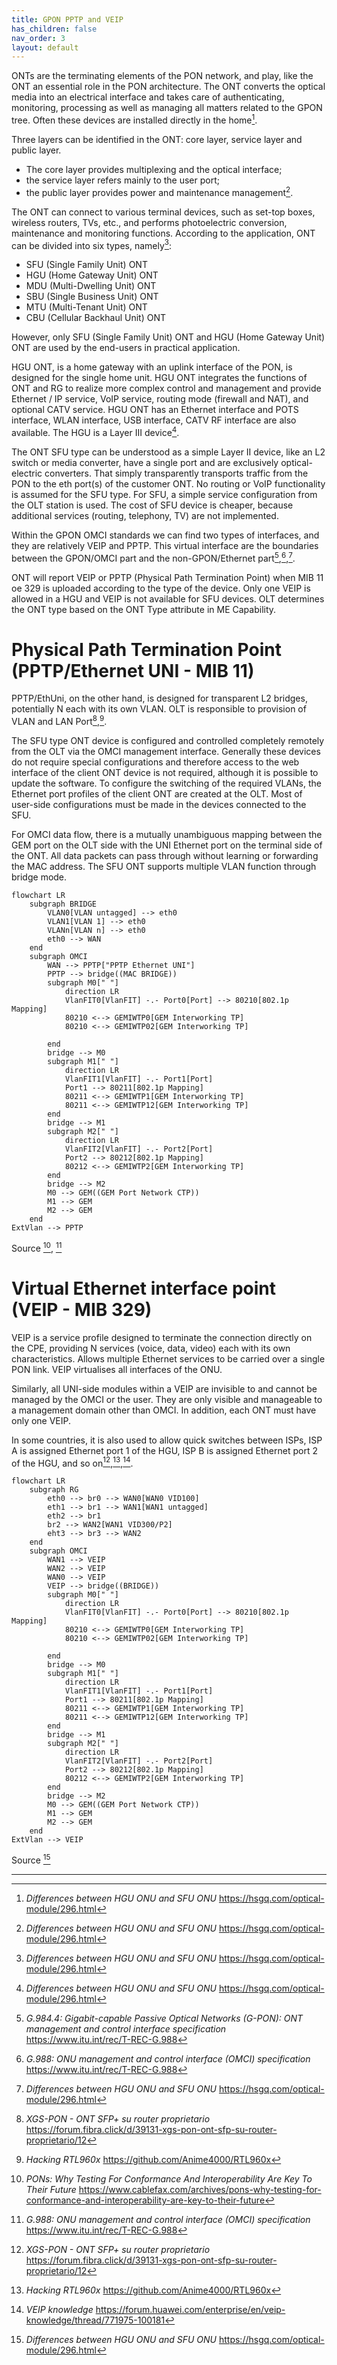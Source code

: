 ```yaml
---
title: GPON PPTP and VEIP 
has_children: false
nav_order: 3
layout: default
---
```


ONTs are the terminating elements of the PON network, and play, like the ONT an essential role in the PON architecture. The ONT converts the optical media into an electrical interface and takes care of authenticating, monitoring, processing as well as managing all matters related to the GPON tree. Often these devices are installed directly in the home[^hsgp_hg_sfu].

Three layers can be identified in the ONT: core layer, service layer and public layer.
- The core layer provides multiplexing and the optical interface;
- the service layer refers mainly to the user port;
- the public layer provides power and maintenance management[^hsgp_hg_sfu].

The ONT can connect to various terminal devices, such as set-top boxes, wireless routers, TVs, etc., and performs photoelectric conversion, maintenance and monitoring functions. According to the application, ONT can be divided into six types, namely[^hsgp_hg_sfu]:
- SFU (Single Family Unit) ONT
- HGU (Home Gateway Unit) ONT 
- MDU (Multi-Dwelling Unit) ONT 
- SBU (Single Business Unit) ONT 
- MTU (Multi-Tenant Unit) ONT
- CBU (Cellular Backhaul Unit) ONT

However, only SFU (Single Family Unit) ONT and HGU (Home Gateway Unit) ONT are used by the end-users in practical application.

HGU ONT, is a home gateway with an uplink interface of the PON, is designed for the single home unit. HGU ONT integrates the functions of ONT and RG to realize more complex control and management and provide Ethernet / IP service, VoIP service, routing mode (firewall and NAT), and optional CATV service. HGU ONT has an Ethernet interface and POTS interface, WLAN interface, USB interface, CATV RF interface are also available. The HGU is a Layer III device[^hsgp_hg_sfu].

The ONT SFU type can be understood as a simple Layer II device, like an L2 switch or media converter, have a single port and are exclusively optical-electric converters. That simply transparently transports traffic from the PON to the eth port(s) of the customer ONT. No routing or VoIP functionality is assumed for the SFU type. For SFU, a simple service configuration from the OLT station is used. The cost of SFU device is cheaper, because additional services (routing, telephony, TV) are not implemented.

Within the GPON OMCI standards we can find two types of interfaces, and they are relatively VEIP and PPTP. This virtual interface are the boundaries between the GPON/OMCI part and the non-GPON/Ethernet part[^G_984_4],[^G_988],[^hsgp_hg_sfu].

ONT will report VEIP or PPTP (Physical Path Termination Point) when MIB 11 oe 329 is uploaded according to the type of the device. Only one VEIP is allowed in a HGU and VEIP is not available for SFU devices. OLT determines the ONT type based on the ONT Type attribute in ME Capability.

# Physical Path Termination Point (PPTP/Ethernet UNI - MIB 11)

PPTP/EthUni, on the other hand, is designed for transparent L2 bridges, potentially N each with its own VLAN. OLT is responsible to provision of VLAN and LAN Port[^nanomad_fc],[^anime_rtl960x].

The SFU type ONT device is configured and controlled completely remotely from the OLT via the OMCI management interface. Generally these devices do not require special configurations and therefore access to the web interface of the client ONT device is not required, although it is possible to update the software. To configure the switching of the required VLANs, the Ethernet port profiles of the client ONT are created at the OLT. Most of user-side configurations must be made in the devices connected to the SFU.

For OMCI data flow, there is a mutually unambiguous mapping between the GEM port on the OLT side with the UNI Ethernet port on the terminal side of the ONT. All data packets can pass through without learning or forwarding the MAC address. The SFU ONT supports multiple VLAN function through bridge mode.

```mermaid
flowchart LR
    subgraph BRIDGE
        VLAN0[VLAN untagged] --> eth0
        VLAN1[VLAN 1] --> eth0
        VLANn[VLAN n] --> eth0
        eth0 --> WAN
    end
    subgraph OMCI
        WAN --> PPTP["PPTP Ethernet UNI"]
        PPTP --> bridge((MAC BRIDGE))
        subgraph M0[" "]
            direction LR
            VlanFIT0[VlanFIT] -.- Port0[Port] --> 80210[802.1p Mapping]
            80210 <--> GEMIWTP0[GEM Interworking TP]
            80210 <--> GEMIWTP02[GEM Interworking TP]
            
        end
        bridge --> M0
        subgraph M1[" "]
            direction LR
            VlanFIT1[VlanFIT] -.- Port1[Port]
            Port1 --> 80211[802.1p Mapping]
            80211 <--> GEMIWTP1[GEM Interworking TP]
            80211 <--> GEMIWTP12[GEM Interworking TP]
        end
        bridge --> M1
        subgraph M2[" "]
            direction LR
            VlanFIT2[VlanFIT] -.- Port2[Port]
            Port2 --> 80212[802.1p Mapping]
            80212 <--> GEMIWTP2[GEM Interworking TP]
        end
        bridge --> M2
        M0 --> GEM((GEM Port Network CTP))
        M1 --> GEM
        M2 --> GEM
    end
ExtVlan --> PPTP
```
Source [^cablefax_future], [^G_988]

# Virtual Ethernet interface point (VEIP - MIB 329)

VEIP is a service profile designed to terminate the connection directly on the CPE, providing N services (voice, data, video) each with its own characteristics. Allows multiple Ethernet services to be carried over a single PON link. VEIP virtualises all interfaces of the ONU.

Similarly, all UNI-side modules within a VEIP are invisible to and cannot be managed by the OMCI or the user. They are only visible and manageable to a management domain other than OMCI. In addition, each ONT must have only one VEIP.

In some countries, it is also used to allow quick switches between ISPs, ISP A is assigned Ethernet port 1 of the HGU, ISP B is assigned Ethernet port 2 of the HGU, and so on[^nanomad_fc],[^anime_rtl960x],[^huawei_veip].


```mermaid
flowchart LR
    subgraph RG
        eth0 --> br0 --> WAN0[WAN0 VID100]
        eth1 --> br1 --> WAN1[WAN1 untagged]
        eth2 --> br1
        br2 --> WAN2[WAN1 VID300/P2]
        eht3 --> br3 --> WAN2
    end
    subgraph OMCI
        WAN1 --> VEIP
        WAN2 --> VEIP
        WAN0 --> VEIP
        VEIP --> bridge((BRIDGE))
        subgraph M0[" "]
            direction LR
            VlanFIT0[VlanFIT] -.- Port0[Port] --> 80210[802.1p Mapping]
            80210 <--> GEMIWTP0[GEM Interworking TP]
            80210 <--> GEMIWTP02[GEM Interworking TP]
            
        end
        bridge --> M0
        subgraph M1[" "]
            direction LR
            VlanFIT1[VlanFIT] -.- Port1[Port]
            Port1 --> 80211[802.1p Mapping]
            80211 <--> GEMIWTP1[GEM Interworking TP]
            80211 <--> GEMIWTP12[GEM Interworking TP]
        end
        bridge --> M1
        subgraph M2[" "]
            direction LR
            VlanFIT2[VlanFIT] -.- Port2[Port]
            Port2 --> 80212[802.1p Mapping]
            80212 <--> GEMIWTP2[GEM Interworking TP]
        end
        bridge --> M2
        M0 --> GEM((GEM Port Network CTP))
        M1 --> GEM
        M2 --> GEM
    end
ExtVlan --> VEIP
```
Source [^hsgp_hg_sfu]

---

[^G_988]: *G.988: ONU management and control interface (OMCI) specification* https://www.itu.int/rec/T-REC-G.988
[^G_984_4]: *G.984.4: Gigabit-capable Passive Optical Networks (G-PON): ONT management and control interface specification* https://www.itu.int/rec/T-REC-G.988
[^hsgp_hg_sfu]: *Differences between HGU ONU and SFU ONU*  https://hsgq.com/optical-module/296.html
[^anime_rtl960x]: *Hacking RTL960x*  https://github.com/Anime4000/RTL960x
[^nanomad_fc]: *XGS-PON - ONT SFP+ su router proprietario*  https://forum.fibra.click/d/39131-xgs-pon-ont-sfp-su-router-proprietario/12
[^huawei_veip]: *VEIP knowledge*  https://forum.huawei.com/enterprise/en/veip-knowledge/thread/771975-100181
[^cablefax_future]: *PONs: Why Testing For Conformance And Interoperability Are Key To Their Future*  https://www.cablefax.com/archives/pons-why-testing-for-conformance-and-interoperability-are-key-to-their-future